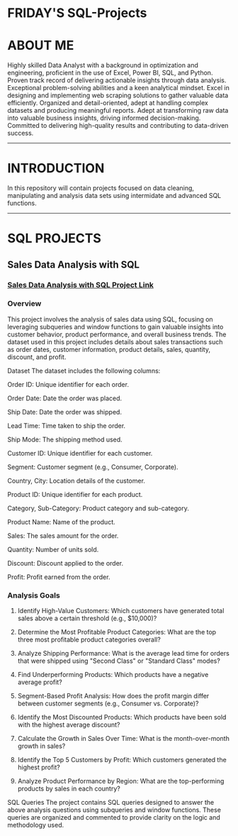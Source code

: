 # FRIDAY'S SQL-Projects
# ABOUT ME
Highly skilled Data Analyst with a background in optimization and engineering, proficient in the use of Excel, Power BI, SQL, and Python. Proven track record of delivering actionable insights through data analysis. Exceptional problem-solving abilities and a keen analytical mindset. Excel in designing and implementing web scraping solutions to gather valuable data efficiently. Organized and detail-oriented, adept at handling complex datasets and producing meaningful reports. Adept at transforming raw data into valuable business insights, driving informed decision-making. Committed to delivering high-quality results and contributing to data-driven success. 
______________________________________________________________________________________________________________________________________________________________________________________
# INTRODUCTION
In this repository will contain projects focused on data cleaning, manipulating and analysis data sets using intermidate and advanced SQL functions.

____________________________________________________________________________________________________________________________________________________________________________________
# SQL PROJECTS

## Sales Data Analysis with SQL

### [Sales Data Analysis with SQL Project Link ](https://github.com/Bigfredoh/SQL-Projects/blob/main/Sales%20SQL.sql)

### Overview

This project involves the analysis of sales data using SQL, focusing on leveraging subqueries and window functions to gain valuable insights into customer behavior, product performance, and overall business trends. The dataset used in this project includes details about sales transactions such as order dates, customer information, product details, sales, quantity, discount, and profit.

Dataset
The dataset includes the following columns:

Order ID: Unique identifier for each order.

Order Date: Date the order was placed.

Ship Date: Date the order was shipped.

Lead Time: Time taken to ship the order.

Ship Mode: The shipping method used.

Customer ID: Unique identifier for each customer.

Segment: Customer segment (e.g., Consumer, Corporate).

Country, City: Location details of the customer.

Product ID: Unique identifier for each product.

Category, Sub-Category: Product category and sub-category.

Product Name: Name of the product.

Sales: The sales amount for the order.

Quantity: Number of units sold.

Discount: Discount applied to the order.

Profit: Profit earned from the order.

### Analysis Goals

1. Identify High-Value Customers: 
 Which customers have generated total sales above a certain threshold (e.g., $10,000)?

2. Determine the Most Profitable Product Categories:
 What are the top three most profitable product categories overall?

3. Analyze Shipping Performance:
What is the average lead time for orders that were shipped using "Second Class" or "Standard Class" modes?

4. Find Underperforming Products:
Which products have a negative average profit?

5. Segment-Based Profit Analysis:
How does the profit margin differ between customer segments (e.g., Consumer vs. Corporate)?

6. Identify the Most Discounted Products:
Which products have been sold with the highest average discount?

7. Calculate the Growth in Sales Over Time:
What is the month-over-month growth in sales?

8. Identify the Top 5 Customers by Profit:
Which customers generated the highest profit?

9. Analyze Product Performance by Region:
What are the top-performing products by sales in each country?

SQL Queries
The project contains SQL queries designed to answer the above analysis questions using subqueries and window functions. These queries are organized and commented to provide clarity on the logic and methodology used.



